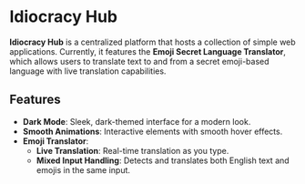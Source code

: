 # Idiocracy Hub

**Idiocracy Hub** is a centralized platform that hosts a collection of simple web applications. Currently, it features the **Emoji Secret Language Translator**, which allows users to translate text to and from a secret emoji-based language with live translation capabilities.

## Features

- **Dark Mode**: Sleek, dark-themed interface for a modern look.
- **Smooth Animations**: Interactive elements with smooth hover effects.
- **Emoji Translator**:
  - **Live Translation**: Real-time translation as you type.
  - **Mixed Input Handling**: Detects and translates both English text and emojis in the same input.
